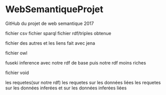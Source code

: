 # WebSemantiqueProjet
GitHub du projet de web semantique 2017

fichier csv
fichier sparql
fichier rdf/triples obtenue

fichier des autres et les liens fait avec jena

fichier owl

fuseki inference avec notre rdf de base puis notre rdf moins riches

fichier void

les requetes(sur notre rdf)
les requetes sur les données liées
les requetes sur les données inferées et sur les données inferées liées
